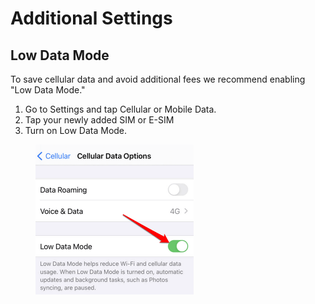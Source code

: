 # Additional Settings

## Low Data Mode

To save cellular data and avoid additional fees we recommend enabling "Low Data Mode."

1. Go to Settings and tap Cellular or Mobile Data.
2. Tap your newly added SIM or E-SIM
3. Turn on Low Data Mode.

<figure><img src=".gitbook/assets/11-how-to-enable-or-disable-low-data-mode-on-iphone-settings-low-data-mode-off.png.webp" alt="" width="253"><figcaption></figcaption></figure>

